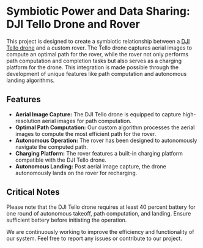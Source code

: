 # Symbiotic Power and Data Sharing: DJI Tello Drone and Rover

This project is designed to create a symbiotic relationship between a [DJI Tello drone](https://www.dji.com/tello) and a custom rover. The Tello drone captures aerial images to compute an optimal path for the rover, while the rover not only performs path computation and completion tasks but also serves as a charging platform for the drone. This integration is made possible through the development of unique features like path computation and autonomous landing algorithms.

## Features

- **Aerial Image Capture:** The DJI Tello drone is equipped to capture high-resolution aerial images for path computation.
- **Optimal Path Computation:** Our custom algorithm processes the aerial images to compute the most efficient path for the rover.
- **Autonomous Operation:** The rover has been designed to autonomously navigate the computed path.
- **Charging Platform:** The rover features a built-in charging platform compatible with the DJI Tello drone.
- **Autonomous Landing:** Post aerial image capture, the drone autonomously lands on the rover for recharging.

## Critical Notes
Please note that the DJI Tello drone requires at least 40 percent battery for one round of autonomous takeoff, path computation, and landing. Ensure sufficient battery before initiating the operation.

We are continuously working to improve the efficiency and functionality of our system. Feel free to report any issues or contribute to our project.

